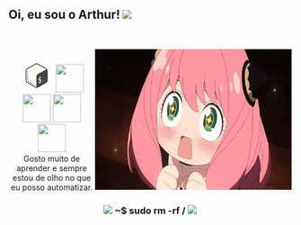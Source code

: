 <link rel="stylesheet" href="https://cdn.jsdelivr.net/gh/devicons/devicon@v2.15.1/devicon.min.css">
          
<div align="left">
<h2> Oi, eu sou o Arthur! <img src="https://media.giphy.com/media/VgCDAzcKvsR6OM0uWg/giphy.gif" width="50"> </h2>



 <br>
<p>
  <div align="center">
<img src="https://github.com/arthurbttf/arthurbttf/blob/main/anya.gif" width='350' height='250' align="right">
  </div>
</div>
<div>
  <br>
  <div align="center">
<img src="https://raw.githubusercontent.com/arthurbttf/arthurbttf/main/icons8-bash.svg" width='60' height='60'/>
<img src="https://cdn.jsdelivr.net/gh/devicons/devicon/icons/html5/html5-original.svg" width='50' height='50'/>   
<img src="https://cdn.jsdelivr.net/gh/devicons/devicon/icons/css3/css3-original.svg" width='50' height='50'/>
<img src="https://cdn.jsdelivr.net/gh/devicons/devicon/icons/cplusplus/cplusplus-line.svg"  width='50' height='50'/>
<img src="https://cdn.jsdelivr.net/gh/devicons/devicon/icons/python/python-original.svg" width='50' height='50'/><br>
Gosto muito de aprender e sempre estou de olho no que eu posso automatizar.
</p>
<h3><img src="https://media.giphy.com/media/WUlplcMpOCEmTGBtBW/giphy.gif" width="50"> ~$ sudo rm -rf / <img src="https://media.giphy.com/media/WUlplcMpOCEmTGBtBW/giphy.gif" width="50"></h3></div>
<br>

<br>
